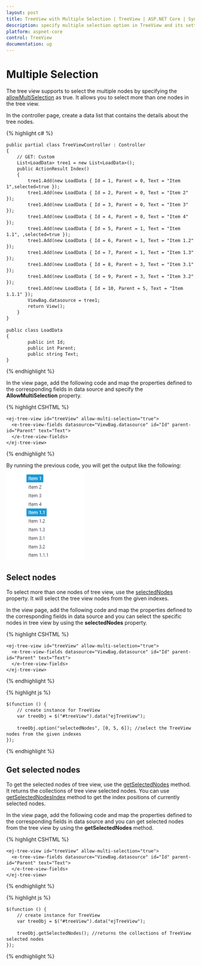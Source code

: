 ```yaml
---
layout: post
title: TreeView with Multiple Selection | TreeView | ASP.NET Core | Syncfusion
description: specify multiple selection option in TreeView and its settings
platform: aspnet-core
control: TreeView
documentation: ug
---
```


# Multiple Selection

The tree view supports to select the multiple nodes by specifying the [allowMultiSelection](http://help.syncfusion.com/js/api/ejtreeview#members:allowmultiselection) as true. It allows you to select more than one nodes in the tree view.

In the controller page, create a data list that contains the details about the tree nodes.

{% highlight c# %}

	public partial class TreeViewController : Controller
	{
		// GET: Custom
		List<LoadData> tree1 = new List<LoadData>();
		public ActionResult Index()
		{
			tree1.Add(new LoadData { Id = 1, Parent = 0, Text = "Item 1",selected=true });
			tree1.Add(new LoadData { Id = 2, Parent = 0, Text = "Item 2" });
			tree1.Add(new LoadData { Id = 3, Parent = 0, Text = "Item 3" });
			tree1.Add(new LoadData { Id = 4, Parent = 0, Text = "Item 4" });
			tree1.Add(new LoadData { Id = 5, Parent = 1, Text = "Item 1.1", ,selected=true });
			tree1.Add(new LoadData { Id = 6, Parent = 1, Text = "Item 1.2" });
			tree1.Add(new LoadData { Id = 7, Parent = 1, Text = "Item 1.3" });
			tree1.Add(new LoadData { Id = 8, Parent = 3, Text = "Item 3.1" });
			tree1.Add(new LoadData { Id = 9, Parent = 3, Text = "Item 3.2" });
			tree1.Add(new LoadData { Id = 10, Parent = 5, Text = "Item 1.1.1" });
			ViewBag.datasource = tree1;
			return View();
		}
	}
	
	public class LoadData
	{
	        public int Id;
            public int Parent;
            public string Text;
	}


{% endhighlight %}

In the view page, add the following code and map the properties defined to the corresponding fields in data source and specify the **AllowMultiSelection** property.

{% highlight CSHTML %}

    <ej-tree-view id="treeView" allow-multi-selection="true">
	  <e-tree-view-fields datasource="ViewBag.datasource" id="Id" parent-id="Parent" text="Text">
	  </e-tree-view-fields>
	</ej-tree-view>
	
{% endhighlight %}

By running the previous code, you will get the output like the following:
![](Fullrowselection_images/multiselect.png)


## Select nodes

To select more than one nodes of tree view, use the [selectedNodes](http://help.syncfusion.com/js/api/ejtreeview#members:selectednodes) property. It will select the tree view nodes from the given indexes.

In the view page, add the following code and map the properties defined to the corresponding fields in data source and you can select the specific nodes in tree view by using the **selectedNodes** property.

{% highlight CSHTML %}

    <ej-tree-view id="treeView" allow-multi-selection="true">
	  <e-tree-view-fields datasource="ViewBag.datasource" id="Id" parent-id="Parent" text="Text">
	  </e-tree-view-fields>
	</ej-tree-view>
	
{% endhighlight %}

{% highlight js %}

	$(function () {
        // create instance for TreeView
        var treeObj = $("#treeView").data("ejTreeView");

        treeObj.option("selectedNodes", [0, 5, 6]); //select the TreeView nodes from the given indexes
    });
	
{% endhighlight %}

## Get selected nodes

To get the selected nodes of tree view, use the [getSelectedNodes](http://help.syncfusion.com/js/api/ejtreeview#methods:getselectednodes) method. It returns the collections of tree view selected nodes. You can use [getSelectedNodesIndex](https://help.syncfusion.com/api/js/ejtreeview#methods:getselectednodesindex) method to get the index positions of currently selected nodes.

In the view page, add the following code and map the properties defined to the corresponding fields in data source and you can get selected nodes from the tree view by using the **getSelectedNodes** method.

{% highlight CSHTML %}

    <ej-tree-view id="treeView" allow-multi-selection="true">
	  <e-tree-view-fields datasource="ViewBag.datasource" id="Id" parent-id="Parent" text="Text">
	  </e-tree-view-fields>
	</ej-tree-view>

{% endhighlight %}

{% highlight js %}

	$(function () {
        // create instance for TreeView
        var treeObj = $("#treeView").data("ejTreeView");

        treeObj.getSelectedNodes(); //returns the collections of TreeView selected nodes
    });
	
{% endhighlight %}